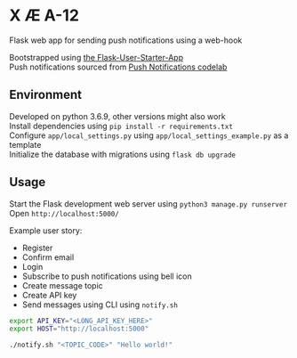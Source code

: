 # X Æ A-12
Flask web app for sending push notifications using a web-hook  

Bootstrapped using [the Flask-User-Starter-App](https://github.com/lingthio/Flask-User-starter-app/)  
Push notifications sourced from [Push Notifications codelab](https://github.com/GoogleChrome/push-notifications)  

## Environment
Developed on python 3.6.9, other versions might also work  
Install dependencies using `pip install -r requirements.txt`  
Configure `app/local_settings.py` using `app/local_settings_example.py` as a template  
Initialize the database with migrations using `flask db upgrade`  

## Usage
Start the Flask development web server using `python3 manage.py runserver`  
Open `http://localhost:5000/`  

Example user story:  
- Register
- Confirm email
- Login
- Subscribe to push notifications using bell icon
- Create message topic
- Create API key
- Send messages using CLI using `notify.sh`

```bash
export API_KEY="<LONG_API_KEY_HERE>"
export HOST="http://localhost:5000"

./notify.sh "<TOPIC_CODE>" "Hello world!"
```
